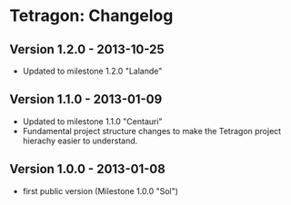 Tetragon: Changelog
===================

Version 1.2.0 - 2013-10-25
--------------------------

- Updated to milestone 1.2.0 "Lalande"


Version 1.1.0 - 2013-01-09
--------------------------

- Updated to milestone 1.1.0 "Centauri"
- Fundamental project structure changes to make the Tetragon project hierachy easier to understand.


Version 1.0.0 - 2013-01-08
--------------------------

- first public version (Milestone 1.0.0 "Sol")
